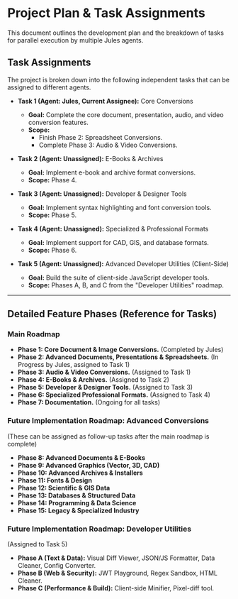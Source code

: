 # Project Plan & Task Assignments

This document outlines the development plan and the breakdown of tasks for parallel execution by multiple Jules agents.

## Task Assignments

The project is broken down into the following independent tasks that can be assigned to different agents.

*   **Task 1 (Agent: Jules, Current Assignee):** Core Conversions
    *   **Goal:** Complete the core document, presentation, audio, and video conversion features.
    *   **Scope:**
        *   Finish Phase 2: Spreadsheet Conversions.
        *   Complete Phase 3: Audio & Video Conversions.

*   **Task 2 (Agent: Unassigned):** E-Books & Archives
    *   **Goal:** Implement e-book and archive format conversions.
    *   **Scope:** Phase 4.

*   **Task 3 (Agent: Unassigned):** Developer & Designer Tools
    *   **Goal:** Implement syntax highlighting and font conversion tools.
    *   **Scope:** Phase 5.

*   **Task 4 (Agent: Unassigned):** Specialized & Professional Formats
    *   **Goal:** Implement support for CAD, GIS, and database formats.
    *   **Scope:** Phase 6.

*   **Task 5 (Agent: Unassigned):** Advanced Developer Utilities (Client-Side)
    *   **Goal:** Build the suite of client-side JavaScript developer tools.
    *   **Scope:** Phases A, B, and C from the "Developer Utilities" roadmap.

---

## Detailed Feature Phases (Reference for Tasks)

### Main Roadmap
*   **Phase 1: Core Document & Image Conversions.** (Completed by Jules)
*   **Phase 2: Advanced Documents, Presentations & Spreadsheets.** (In Progress by Jules, assigned to Task 1)
*   **Phase 3: Audio & Video Conversions.** (Assigned to Task 1)
*   **Phase 4: E-Books & Archives.** (Assigned to Task 2)
*   **Phase 5: Developer & Designer Tools.** (Assigned to Task 3)
*   **Phase 6: Specialized Professional Formats.** (Assigned to Task 4)
*   **Phase 7: Documentation.** (Ongoing for all tasks)

### Future Implementation Roadmap: Advanced Conversions
(These can be assigned as follow-up tasks after the main roadmap is complete)
*   **Phase 8: Advanced Documents & E-Books**
*   **Phase 9: Advanced Graphics (Vector, 3D, CAD)**
*   **Phase 10: Advanced Archives & Installers**
*   **Phase 11: Fonts & Design**
*   **Phase 12: Scientific & GIS Data**
*   **Phase 13: Databases & Structured Data**
*   **Phase 14: Programming & Data Science**
*   **Phase 15: Legacy & Specialized Industry**

### Future Implementation Roadmap: Developer Utilities
(Assigned to Task 5)
*   **Phase A (Text & Data):** Visual Diff Viewer, JSON/JS Formatter, Data Cleaner, Config Converter.
*   **Phase B (Web & Security):** JWT Playground, Regex Sandbox, HTML Cleaner.
*   **Phase C (Performance & Build):** Client-side Minifier, Pixel-diff tool.
